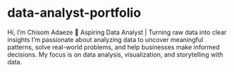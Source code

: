 # data-analyst-portfolio
Hi, I’m Chisom Adaeze  🔎 Aspiring Data Analyst | Turning raw data into clear insights  I’m passionate about analyzing data to uncover meaningful patterns, solve real-world problems, and help businesses make informed decisions. My focus is on data analysis, visualization, and storytelling with data.
